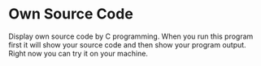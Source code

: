 # Own Source Code
Display own source code by C programming. When you run this program first it will show your source code and then show your program output. Right now you can try it on your machine.
